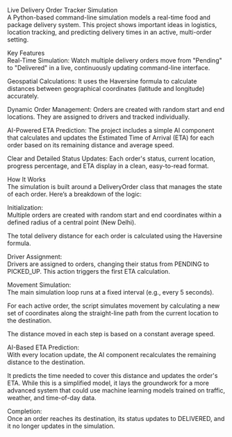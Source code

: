 Live Delivery Order Tracker Simulation  
A Python-based command-line simulation models a real-time food and package delivery system. This project shows important ideas in logistics, location tracking, and predicting delivery times in an active, multi-order setting.  

Key Features  
Real-Time Simulation: Watch multiple delivery orders move from "Pending" to "Delivered" in a live, continuously updating command-line interface.  

Geospatial Calculations: It uses the Haversine formula to calculate distances between geographical coordinates (latitude and longitude) accurately.  

Dynamic Order Management: Orders are created with random start and end locations. They are assigned to drivers and tracked individually.  

AI-Powered ETA Prediction: The project includes a simple AI component that calculates and updates the Estimated Time of Arrival (ETA) for each order based on its remaining distance and average speed.  

Clear and Detailed Status Updates: Each order's status, current location, progress percentage, and ETA display in a clean, easy-to-read format.  

How It Works  
The simulation is built around a DeliveryOrder class that manages the state of each order. Here’s a breakdown of the logic:  

Initialization:  
Multiple orders are created with random start and end coordinates within a defined radius of a central point (New Delhi).  

The total delivery distance for each order is calculated using the Haversine formula.  

Driver Assignment:  
Drivers are assigned to orders, changing their status from PENDING to PICKED_UP. This action triggers the first ETA calculation.  

Movement Simulation:  
The main simulation loop runs at a fixed interval (e.g., every 5 seconds).  

For each active order, the script simulates movement by calculating a new set of coordinates along the straight-line path from the current location to the destination.  

The distance moved in each step is based on a constant average speed.  

AI-Based ETA Prediction:  
With every location update, the AI component recalculates the remaining distance to the destination.  

It predicts the time needed to cover this distance and updates the order's ETA. While this is a simplified model, it lays the groundwork for a more advanced system that could use machine learning models trained on traffic, weather, and time-of-day data.  

Completion:  
Once an order reaches its destination, its status updates to DELIVERED, and it no longer updates in the simulation.  


